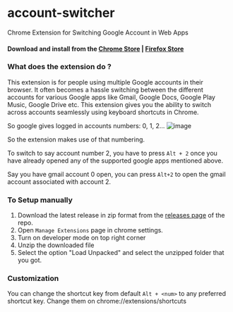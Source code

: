 # account-switcher
Chrome Extension for Switching Google Account in Web Apps

#### Download and install from the [Chrome Store](https://chrome.google.com/webstore/detail/google-app-account-switch/gkdjdghoaaooagapfhmjgnagiigocjob/related?) | [Firefox Store](https://addons.mozilla.org/en-GB/firefox/addon/account-switcher-google-apps/)

### What does the extension do ?
This extension is for people using multiple Google accounts in their browser.
It often becomes a hassle switching between the different accounts for various Google apps like Gmail, Google Docs, Google Play Music, Google Drive etc.
This extension gives you the ability to switch across accounts seamlessly using keyboard shortcuts in Chrome. 

So google gives logged in accounts numbers: 0, 1, 2...
![image](https://user-images.githubusercontent.com/36476228/79776588-9b584900-8353-11ea-9ddb-ec6aa25fa018.png)

So the extension makes use of that numbering.

To switch to say account number 2, you have to press `Alt + 2` once you have already opened any of the supported google apps mentioned above.

Say you have gmail account 0 open, you can press `Alt+2` to open the gmail account associated with account 2.

### To Setup manually

1. Download the latest release in zip format from the [releases page](https://github.com/anshulahuja98/account-switcher/releases) of the repo.
1. Open `Manage Extensions` page in chrome settings.
1. Turn on developer mode on top right corner
1. Unzip the downloaded file
1. Select the option "Load Unpacked" and select the unzipped folder that you got.


### Customization
 
You can change the shortcut key from default `Alt + <num>` to any preferred shortcut key. Change them on chrome://extensions/shortcuts
